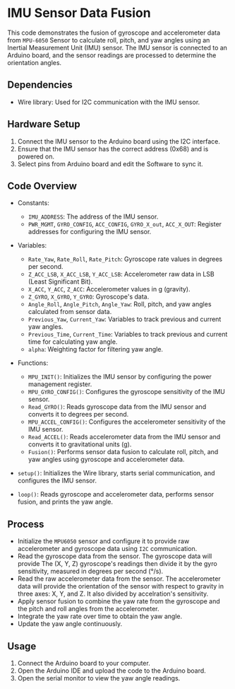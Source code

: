 # IMU Sensor Data Fusion

This code demonstrates the fusion of gyroscope and accelerometer data from `MPU-6050` Sensor to calculate roll, pitch, and yaw angles using an Inertial Measurement Unit (IMU) sensor. The IMU sensor is connected to an Arduino board, and the sensor readings are processed to determine the orientation angles.

## Dependencies

- Wire library: Used for I2C communication with the IMU sensor.

## Hardware Setup

1. Connect the IMU sensor to the Arduino board using the I2C interface.
2. Ensure that the IMU sensor has the correct address (0x68) and is powered on.
3. Select pins from Arduino board and edit the Software to sync it.
## Code Overview

- Constants:
  - `IMU_ADDRESS`: The address of the IMU sensor.
  - `PWR_MGMT`, `GYRO_CONFIG`, `ACC_CONFIG`, `GYRO_X_out`, `ACC_X_OUT`: Register addresses for configuring the IMU sensor.

- Variables:
  - `Rate_Yaw`, `Rate_Roll`, `Rate_Pitch`: Gyroscope rate values in degrees per second.
  - `Z_ACC_LSB`, `X_ACC_LSB`, `Y_ACC_LSB`: Accelerometer raw data in LSB (Least Significant Bit).
  - `X_ACC`, `Y_ACC`, `Z_ACC`: Accelerometer values in g (gravity).
  - `Z_GYRO`, `X_GYRO`, `Y_GYRO`: Gyroscope's data.
  - `Angle_Roll`, `Angle_Pitch`, `Angle_Yaw`: Roll, pitch, and yaw angles calculated from sensor data.
  - `Previous_Yaw`, `Current_Yaw`: Variables to track previous and current yaw angles.
  - `Previous_Time`, `Current_Time`: Variables to track previous and current time for calculating yaw angle.
  - `alpha`: Weighting factor for filtering yaw angle.

- Functions:
  - `MPU_INIT()`: Initializes the IMU sensor by configuring the power management register.
  - `MPU_GYRO_CONFIG()`: Configures the gyroscope sensitivity of the IMU sensor.
  - `Read_GYRO()`: Reads gyroscope data from the IMU sensor and converts it to degrees per second.
  - `MPU_ACCEL_CONFIG()`: Configures the accelerometer sensitivity of the IMU sensor.
  - `Read_ACCEL()`: Reads accelerometer data from the IMU sensor and converts it to gravitational units (g).
  - `Fusion()`: Performs sensor data fusion to calculate roll, pitch, and yaw angles using gyroscope and accelerometer data.

- `setup()`: Initializes the Wire library, starts serial communication, and configures the IMU sensor.
- `loop()`: Reads gyroscope and accelerometer data, performs sensor fusion, and prints the yaw angle.

## Process
 - Initialize the `MPU6050` sensor and configure it to provide raw accelerometer and gyroscope data using `I2C` communication.
 - Read the gyroscope data from the sensor. The gyroscope data will provide The (X, Y, Z) gyroscope's readings then divide it by the gyro sensitivity,         measured in degrees         per second (°/s).
 - Read the raw accelerometer data from the sensor. The accelerometer data will provide the orientation of the sensor with respect to gravity in three         axes: X, Y, and Z. It also divided by accelration's sensitivity.
 - Apply sensor fusion to combine the yaw rate from the gyroscope and the pitch and roll angles from the accelerometer.
 - Integrate the yaw rate over time to obtain the yaw angle.
 - Update the yaw angle continuously.

## Usage

1. Connect the Arduino board to your computer.
2. Open the Arduino IDE and upload the code to the Arduino board.
3. Open the serial monitor to view the yaw angle readings.
